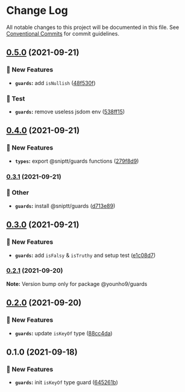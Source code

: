 # Change Log

All notable changes to this project will be documented in this file.
See [Conventional Commits](https://conventionalcommits.org) for commit guidelines.

## [0.5.0](https://github.com/younho9/lib/compare/@younho9/guards@0.4.0...@younho9/guards@0.5.0) (2021-09-21)


### :rocket: New Features

* **`guards`:** add `isNullish` ([48f530f](https://github.com/younho9/lib/commit/48f530f776c3c0cf4965aa7c08be8db3a96b4baf))


### :test_tube: Test

* **`guards`:** remove useless jsdom env ([538ff15](https://github.com/younho9/lib/commit/538ff156620a3d1a8c70e167b1694ecaf39536e0))



## [0.4.0](https://github.com/younho9/lib/compare/@younho9/guards@0.3.1...@younho9/guards@0.4.0) (2021-09-21)


### :rocket: New Features

* **`types`:** export @sniptt/guards functions ([279f8d9](https://github.com/younho9/lib/commit/279f8d9dd66dc6364d043362f1d802b49a0131b5))



### [0.3.1](https://github.com/younho9/lib/compare/@younho9/guards@0.3.0...@younho9/guards@0.3.1) (2021-09-21)


### :broom: Other

* **`guards`:** install @sniptt/guards ([d713e89](https://github.com/younho9/lib/commit/d713e898724af3dac93fcdd8c653f5c5a8c0487f))



## [0.3.0](https://github.com/younho9/lib/compare/@younho9/guards@0.2.1...@younho9/guards@0.3.0) (2021-09-21)


### :rocket: New Features

* **`guards`:** add `isFalsy` & `isTruthy` and setup test ([e1c08d7](https://github.com/younho9/lib/commit/e1c08d783c7d54e26587a604dbbc19bb11795f45))



### [0.2.1](https://github.com/younho9/lib/compare/@younho9/guards@0.2.0...@younho9/guards@0.2.1) (2021-09-20)

**Note:** Version bump only for package @younho9/guards





## [0.2.0](https://github.com/younho9/lib/compare/@younho9/guards@0.1.0...@younho9/guards@0.2.0) (2021-09-20)


### :rocket: New Features

* **`guards`:** update `isKeyOf` type ([88cc4da](https://github.com/younho9/lib/commit/88cc4da660550ed1cec4de89f285d698c0c594dc))



## 0.1.0 (2021-09-18)


### :rocket: New Features

* **`guards`:** init `isKeyOf` type guard ([645261b](https://github.com/younho9/lib/commit/645261b4652e680c134cdbd0ff621fc9a538b344))
